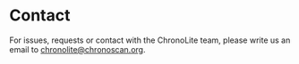 # Contact 

For issues, requests or contact with the ChronoLite team, please write us an email to [chronolite@chronoscan.org](mailto:chronolite@chronoscan.org).
